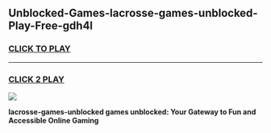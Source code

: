 
## Unblocked-Games-lacrosse-games-unblocked-Play-Free-gdh4l
<h3>
<a href="https://premium76.site?title=lacrosse-games-unblocked&ref=15A">CLICK TO PLAY</a></h3>
<hr>

<h3>
<a href="https://premium76.site?title=lacrosse-games-unblocked&ref=15A">CLICK 2 PLAY</a>
  
</h3>

<a href="https://premium76.site?title=lacrosse-games-unblocked&ref=15A"><img src="https://clearcache.store/games.png"></a>


**lacrosse-games-unblocked games unblocked: Your Gateway to Fun and Accessible Online Gaming**
